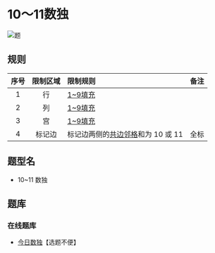 # 10～11数独

![题](https://cn.sudoku.today/pic/02/c1011/46612_32126.png)

## 规则

| 序号  | 限制区域 | 限制规则                   | 备注  |
|:---:|:----:|:-----------------------|:---:|
|  1  |  行   | [1~9填充]               |     |
|  2  |  列   | [1~9填充]               |     |
|  3  |  宫   | [1~9填充]               |     |
|  4  | 标记边  | 标记边两侧的[共边邻格]和为 10 或 11 | 全标  |

## 题型名

- 10~11 数独

## 题库

### 在线题库

- [今日数独]【选题不便】

[1~9填充]: ../../../../../rules.md#1to9填充

[共边邻格]: ../../../../../rules.md#共边邻格

[今日数独]: https://cn.sudoku.today/g-ten-eleven-sudoku/

